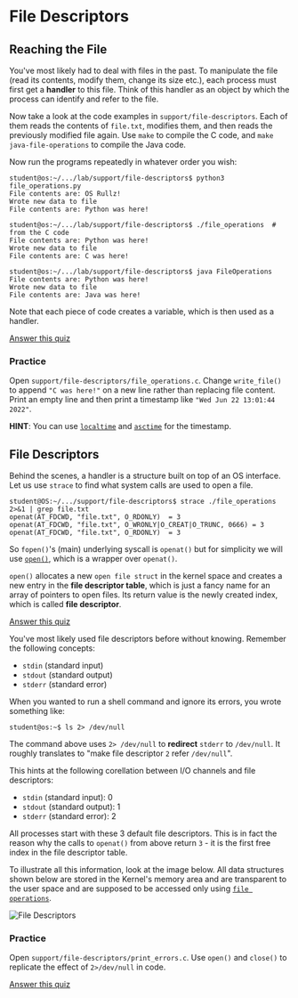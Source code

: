 # File Descriptors

## Reaching the File

You've most likely had to deal with files in the past.
To manipulate the file (read its contents, modify them, change its size etc.), each process must first get a **handler** to this file.
Think of this handler as an object by which the process can identify and refer to the file.

Now take a look at the code examples in `support/file-descriptors`.
Each of them reads the contents of `file.txt`, modifies them, and then reads the previously modified file again.
Use `make` to compile the C code, and `make java-file-operations` to compile the Java code.

Now run the programs repeatedly in whatever order you wish:

```console
student@os:~/.../lab/support/file-descriptors$ python3 file_operations.py
File contents are: OS Rullz!
Wrote new data to file
File contents are: Python was here!

student@os:~/.../lab/support/file-descriptors$ ./file_operations  # from the C code
File contents are: Python was here!
Wrote new data to file
File contents are: C was here!

student@os:~/.../lab/support/file-descriptors$ java FileOperations
File contents are: Python was here!
Wrote new data to file
File contents are: Java was here!
```

Note that each piece of code creates a variable, which is then used as a handler.

[Answer this quiz](../quiz/file-handler-c.md)

### Practice

Open `support/file-descriptors/file_operations.c`.
Change `write_file()` to append `"C was here!"` on a new line rather than replacing file content.
Print an empty line and then print a timestamp like `"Wed Jun 22 13:01:44 2022"`.

**HINT**: You can use [`localtime`](https://linux.die.net/man/3/localtime) and [`asctime`](https://linux.die.net/man/3/asctime) for the timestamp.

## File Descriptors

Behind the scenes, a handler is a structure built on top of an OS interface.
Let us use `strace` to find what system calls are used to open a file.

```console
student@OS:~/.../support/file-descriptors$ strace ./file_operations 2>&1 | grep file.txt
openat(AT_FDCWD, "file.txt", O_RDONLY)  = 3
openat(AT_FDCWD, "file.txt", O_WRONLY|O_CREAT|O_TRUNC, 0666) = 3
openat(AT_FDCWD, "file.txt", O_RDONLY)  = 3
```

So `fopen()`'s (main) underlying syscall is `openat()` but for simplicity we will use [`open()`](https://man7.org/linux/man-pages/man2/open.2.html), which is a wrapper over `openat()`.

`open()` allocates a new `open file struct` in the kernel space and creates a new entry in the **file descriptor table**, which is just a fancy name for an array of pointers to open files.
Its return value is the newly created index, which is called **file descriptor**.

[Answer this quiz](../quiz/o-trunc.md)

You've most likely used file descriptors before without knowing.
Remember the following concepts:

- `stdin` (standard input)
- `stdout` (standard output)
- `stderr` (standard error)

When you wanted to run a shell command and ignore its errors, you wrote something like:

```console
student@os:~$ ls 2> /dev/null
```

The command above uses `2> /dev/null` to **redirect** `stderr` to `/dev/null`.
It roughly translates to "make file descriptor `2` refer `/dev/null`".

This hints at the following corellation between I/O channels and file descriptors:

- `stdin` (standard input): 0
- `stdout` (standard output): 1
- `stderr` (standard error): 2

All processes start with these 3 default file descriptors.
This is in fact the reason why the calls to `openat()` from above return `3` - it is the first free index in the file descriptor table.

To illustrate all this information, look at the image below.
All data structures shown below are stored in the Kernel's memory area and are transparent to the user space and are supposed to be accessed only using [`file operations`](file-operations.md).

![File Descriptors](../media/file-descriptors.svg)

### Practice

Open `support/file-descriptors/print_errors.c`.
Use `open()` and `close()` to replicate the effect of `2>/dev/null` in code.

[Answer this quiz](../quiz/io-atomicity.md)

<!-- TODO move all source files to support/file-descriptors -->